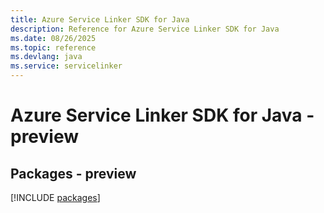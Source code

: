 ```yaml
---
title: Azure Service Linker SDK for Java
description: Reference for Azure Service Linker SDK for Java
ms.date: 08/26/2025
ms.topic: reference
ms.devlang: java
ms.service: servicelinker
---
```

# Azure Service Linker SDK for Java - preview
## Packages - preview
[!INCLUDE [packages](service-linker-index.md)]